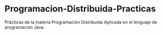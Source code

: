 # Programacion-Distribuida-Practicas
 Prácticas de la materia Programación Distribuida Aplicada en el lenguaje de programación Java. 

